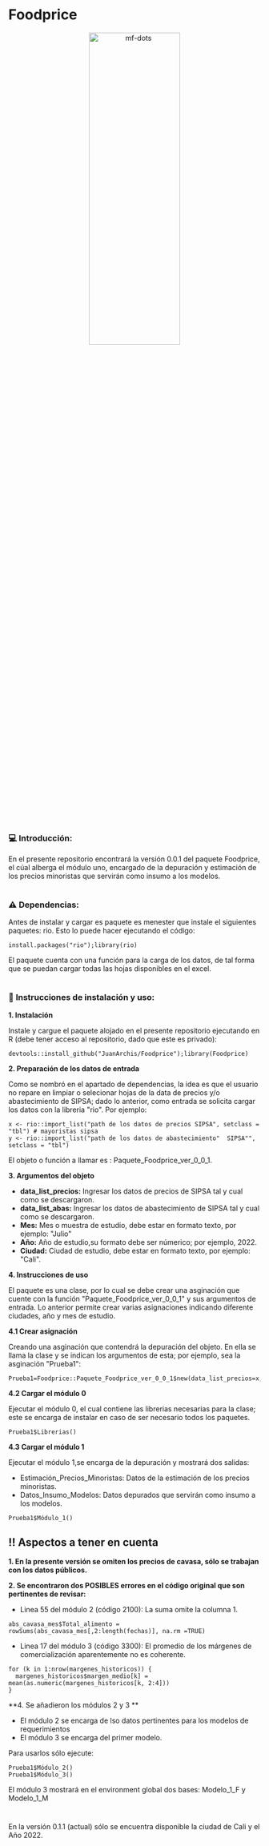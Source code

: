 # Foodprice

<p align="center">
<a name="top" href="#"> <img src="https://media2.giphy.com/media/rGlAZysKBcjRCkAX7S/giphy.gif" alt="mf-dots" height="40%" width="60%"/> </a>

# 

### :computer: **Introducción:**

En el presente repositorio encontrará la versión 0.0.1 del paquete Foodprice, el cúal alberga el módulo uno, encargado de la depuración y estimación de los precios minoristas que servirán como insumo a los modelos.

#

### :warning: **Dependencias:**

Antes de instalar y cargar es paquete es menester que instale el siguientes paquetes: rio. Esto lo puede hacer ejecutando el código:

```
install.packages("rio");library(rio)

```
El paquete cuenta con una función para la carga de los datos, de tal forma que se puedan cargar todas las hojas disponibles en el excel.
#

### :wrench: **Instrucciones de instalación y uso:**



**1. Instalación**
            
Instale y cargue el paquete alojado en el presente repositorio ejecutando en R (debe tener acceso al repositorio, dado que este es privado):            

```
devtools::install_github("JuanArchis/Foodprice");library(Foodprice)
```

**2. Preparación de los datos de entrada**

Como se nombró en el apartado de dependencias, la idea es que el usuario no repare en limpiar o selecionar hojas de la data de precios y/o abastecimiento de SIPSA; dado lo anterior, como
entrada se solicita cargar los datos con la libreria "rio". Por ejemplo:


```
x <- rio::import_list("path de los datos de precios SIPSA", setclass = "tbl") # mayoristas sipsa
y <- rio::import_list("path de los datos de abastecimiento"  SIPSA"", setclass = "tbl")
```
El objeto o función a llamar es : Paquete_Foodprice_ver_0_0_1.

**3. Argumentos del objeto**

- **data_list_precios:** Ingresar los datos de precios de SIPSA tal y cual como se descargaron.
- **data_list_abas:** Ingresar los datos de abastecimiento de SIPSA tal y cual como se descargaron.
- **Mes:** Mes o muestra de estudio, debe estar en formato texto, por ejemplo: "Julio"
- **Año:** Año de estudio,su formato debe ser númerico; por ejemplo, 2022.
- **Ciudad:** Ciudad de estudio, debe estar en formato texto, por ejemplo: "Cali".
            

            
**4. Instrucciones de uso**

El paquete es una clase, por lo cual se debe crear una asginación que cuente con la función "Paquete_Foodprice_ver_0_0_1" y sus argumentos de entrada. Lo anterior permite crear varias asignaciones indicando diferente ciudades, año y mes de estudio.

**4.1 Crear asignación**
            
Creando una asginación que contendrá la depuración del objeto. En ella se llama la clase y se indican los argumentos de esta; por ejemplo, sea la asginación "Prueba1":  
            
```
Prueba1=Foodprice::Paquete_Foodprice_ver_0_0_1$new(data_list_precios=x,data_list_abas=y,Mes="Julio",Año=2022,Ciudad="Cali")
```
            
**4.2 Cargar el módulo 0**  
            
Ejecutar el módulo 0, el cual contiene las librerias necesarias para la clase; este se encarga de instalar en caso de ser necesario todos los paquetes.

            
```
Prueba1$Librerias()
```
            
**4.3 Cargar el módulo 1**
            
Ejecutar el módulo 1,se encarga de la depuración y mostrará dos salidas: 
- Estimación_Precios_Minoristas: Datos de la estimación de los precios minoristas.
- Datos_Insumo_Modelos: Datos depurados que servirán como insumo a los modelos.
```        
Prueba1$Módulo_1()
```
  
## :bangbang: Aspectos a tener en cuenta
  
**1. En la presente versión se omiten los precios de cavasa, sólo se trabajan con los datos públicos.**
  
**2. Se encontraron dos POSIBLES errores en el código original que son pertinentes de revisar:**
  
- Linea 55 del módulo 2 (código 2100): La suma omite la columna 1.
  
```
abs_cavasa_mes$Total_alimento = rowSums(abs_cavasa_mes[,2:length(fechas)], na.rm =TRUE)

```
  
- Linea 17 del módulo 3 (código 3300): El promedio de los márgenes de comercialización aparentemente no es coherente.
  
```
for (k in 1:nrow(margenes_historicos)) {
  margenes_historicos$margen_medio[k] = mean(as.numeric(margenes_historicos[k, 2:4]))
} 
```
  
**4. Se añadieron los módulos 2 y 3 **
            
- El módulo 2 se encarga de lso datos pertinentes para los modelos de requerimientos
- El módulo 3 se encarga del primer modelo.

Para usarlos sólo ejecute:
            
```  
Prueba1$Módulo_2()
Prueba1$Módulo_3()
```            
El módulo 3 mostrará en el environment global dos bases: Modelo_1_F y Modelo_1_M            
#
            
En la versión 0.1.1 (actual) sólo se encuentra disponible la ciudad  de Cali y el Año 2022.
